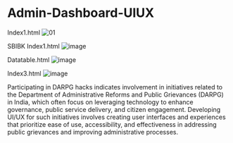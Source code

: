 # Admin-Dashboard-UIUX
Index1.html
![01](https://github.com/omsonawane39/Admin-Dashboard-UIUX/assets/98540552/f109ae45-5049-4273-8fc3-08d24c39a093)

SBIBK Index1.html
![image](https://github.com/omsonawane39/Admin-Dashboard-UIUX/assets/98540552/18aae366-60d4-4a46-bb32-8621ed67f271)

Datatable.html
![image](https://github.com/omsonawane39/Admin-Dashboard-UIUX/assets/98540552/44b88497-f1f7-40dc-b3cd-239eb37bacca)

Index3.html
![image](https://github.com/omsonawane39/Admin-Dashboard-UIUX/assets/98540552/657dc156-60fc-46d3-86b3-8fa214850dae)


Participating in DARPG hacks indicates involvement in initiatives related to the Department of Administrative Reforms and Public Grievances (DARPG) in India, which often focus on leveraging technology to enhance governance, public service delivery, and citizen engagement. Developing UI/UX for such initiatives involves creating user interfaces and experiences that prioritize ease of use, accessibility, and effectiveness in addressing public grievances and improving administrative processes.


